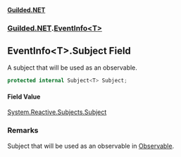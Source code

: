 
#### [Guilded.NET](Guilded_NET 'Guilded_NET')
### [Guilded.NET](Guilded_NET#Guilded_NET 'Guilded.NET').[EventInfo&lt;T&gt;](EventInfo_T_ 'Guilded.NET.EventInfo&lt;T&gt;')
## EventInfo&lt;T&gt;.Subject Field
A subject that will be used as an observable.  
```csharp
protected internal Subject<T> Subject;
```

#### Field Value
[System.Reactive.Subjects.Subject](https://docs.microsoft.com/en-us/dotnet/api/System.Reactive.Subjects.Subject 'System.Reactive.Subjects.Subject')
### Remarks
Subject that will be used as an observable in [Observable](EventInfo_T__Observable 'Guilded.NET.EventInfo&lt;T&gt;.Observable').
